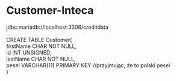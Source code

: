# Customer-Inteca
jdbc:mariadb://localhost:3306/creditdata</br>
</br>
CREATE TABLE Customer(</br>
    firstName CHAR NOT NULL,</br>
    id INT UNSIGNED,</br>
    lastName CHAR NOT NULL,</br>
    pesel VARCHAR(11) PRIMARY KEY //przyjmując, że to polski pesel</br>
    )
